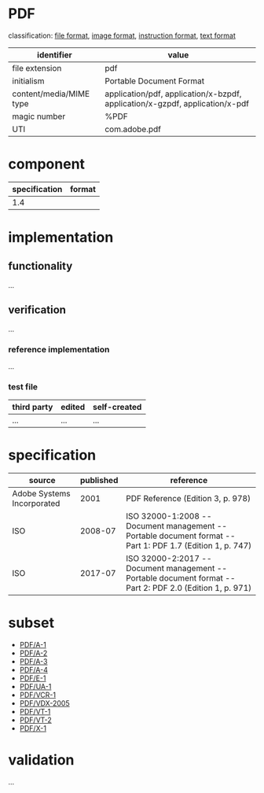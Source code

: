# PDF
classification: [file format](file.md), [image format](image.md), [instruction format](instruction.md), [text format](text.md)

| identifier               | value
| ----------------------- | -----
| file extension           | pdf 
| initialism              | Portable Document Format
| content/media/MIME type | application/pdf, application/x-bzpdf, application/x-gzpdf, application/x-pdf
| magic number            | %PDF
| UTI                     | com.adobe.pdf 
# component
| specification | format
| -------------| ------ 
| 1.4          |  

# implementation
## functionality
...
## verification
...
### reference implementation
...
### test file
| third party | edited | self-created
| ------------| ------ | ------------
| ...         | ...    | ...


# specification
| source                     | published | reference
| -------------------------- | --------- | ---------
| Adobe Systems Incorporated | 2001      | PDF Reference (Edition 3, p. 978)
| ISO                        | 2008-07   | ISO 32000-1:2008 -- Document management -- Portable document format -- Part 1: PDF 1.7 (Edition 1, p. 747)
| ISO                        | 2017-07   | ISO 32000-2:2017 -- Document management -- Portable document format -- Part 2: PDF 2.0 (Edition 1, p. 971)

# subset
* [PDF/A-1](pdf/a.md)
* [PDF/A-2](pdf/a.md)
* [PDF/A-3](pdf/a.md)
* [PDF/A-4](pdf/a.md)
* [PDF/E-1](pdf/e.md)
* [PDF/UA-1](pdf/ua.md)
* [PDF/VCR-1](pdf/vcr.md)
* [PDF/VDX-2005](pdf/vdx.md)
* [PDF/VT-1](pdf/vt.md)
* [PDF/VT-2](pdf/vt.md)
* [PDF/X-1](pdf/x.md)

# validation
...
